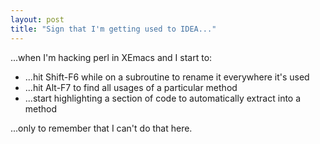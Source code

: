 ```yaml
---
layout: post
title: "Sign that I'm getting used to IDEA..."
---
```




...when I'm hacking perl in XEmacs and I start to:

<p><ul>
 <li>...hit Shift-F6 while on a subroutine to rename it everywhere it's used</li>
 <li>...hit Alt-F7 to find all usages of a particular method</li>
 <li>...start highlighting a section of code to automatically extract into a method</li>
</ul>

<p>...only to remember that I can't do that here.</p>


